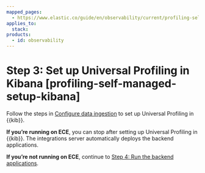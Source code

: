 ```yaml
---
mapped_pages:
  - https://www.elastic.co/guide/en/observability/current/profiling-self-managed-setup-kibana.html
applies_to:
  stack:
products:
  - id: observability
---
```


# Step 3: Set up Universal Profiling in Kibana [profiling-self-managed-setup-kibana]

Follow the steps in [Configure data ingestion](get-started-with-universal-profiling.md#profiling-configure-data-ingestion) to set up Universal Profiling in {{kib}}.

**If you’re running on ECE**, you can stop after setting up Universal Profiling in {{kib}}. The integrations server automatically deploys the backend applications.

**If you’re not running on ECE**, continue to [Step 4: Run the backend applications](step-4-run-backend-applications.md).
